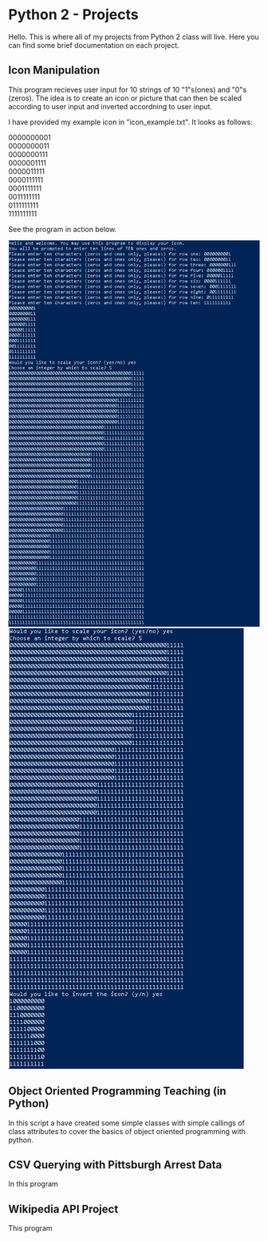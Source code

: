 # Python 2 - Projects
Hello. This is where all of my projects from Python 2 class will live. Here you can find some brief documentation on each project.

## Icon Manipulation
This program recieves user input for 10 strings of 10 "1"s(ones) and "0"s (zeros). The idea is to create an icon or picture that can then be scaled according to user input and inverted accordning to user input. 

I have provided my example icon in "icon_example.txt". It looks as follows:

0000000001  
0000000011  
0000000111  
0000001111  
0000011111  
0000111111  
0001111111  
0011111111  
0111111111  
1111111111

See the program in action below. 

![Icon Manipulator part 1: creating the icon and scaling:](https://raw.githubusercontent.com/eburnsee/python_2_projects/main/icon_manipulation/icon_1.PNG)
![Icon Manipulator part 1: creating the icon and scaling:](https://raw.githubusercontent.com/eburnsee/python_2_projects/main/icon_manipulation/icon_2.PNG)

## Object Oriented Programming Teaching (in Python)
In this script a have created some simple classes with simple callings of class attributes to cover the basics of object oriented programming with python.

## CSV Querying with Pittsburgh Arrest Data
In this program

## Wikipedia API Project
This program
